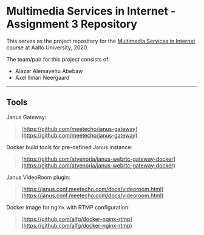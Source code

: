 # Multimedia Services in Internet - Assignment 3 Repository

This serves as the project repository for the [Multimedia Services in Internet](https://mycourses.aalto.fi/course/view.php?id=28185) course at Aalto University, 2020.

The team/pair for this project consists of:
- Alazar Alemayehu Abebaw
- Axel Ilmari Neergaard

---

## Tools

Janus Gateway:
> [https://github.com/meetecho/janus-gateway](https://github.com/meetecho/janus-gateway)

Docker build tools for pre-defined Janus instance:
> [https://github.com/atyenoria/janus-webrtc-gateway-docker](https://github.com/atyenoria/janus-webrtc-gateway-docker)

Janus VideoRoom plugin:
> [https://janus.conf.meetecho.com/docs/videoroom.html](https://janus.conf.meetecho.com/docs/videoroom.html)

Docker image for nginx with RTMP configuration:
> [https://github.com/alfg/docker-nginx-rtmp](https://github.com/alfg/docker-nginx-rtmp)
